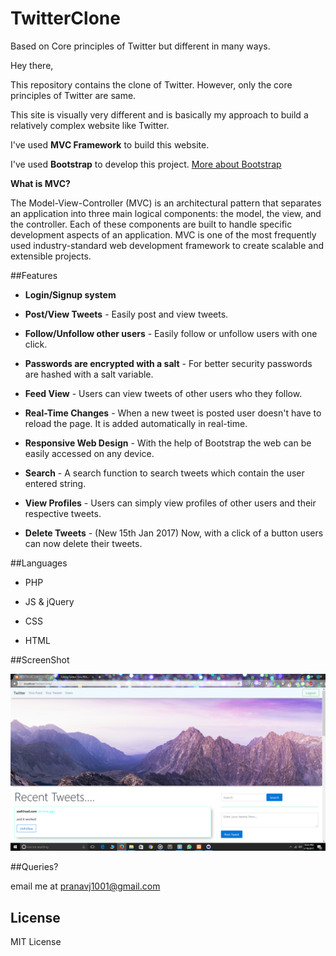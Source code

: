 # TwitterClone
Based on Core principles of Twitter but different in many ways.

Hey there, 

  This repository contains the clone of Twitter. 
  However, only the core principles of Twitter are same.
  
  This site is visually very different and is basically my approach to build a relatively complex website like Twitter.
  
  I've used **MVC Framework** to build this website.
  
  I've used **Bootstrap** to develop this project. [More about Bootstrap](http://getbootstrap.com/getting-started/)
  
**What is MVC?**

The Model-View-Controller (MVC) is an architectural pattern that separates an application into three main logical components: the model, the view, and the controller. Each of these components are built to handle specific development aspects of an application. MVC is one of the most frequently used industry-standard web development framework to create scalable and extensible projects.

##Features

* **Login/Signup system**

* **Post/View Tweets** - Easily post and view tweets.

* **Follow/Unfollow other users** - Easily follow or unfollow users with one click.

* **Passwords are encrypted with a salt** - For better security passwords are hashed with a salt variable.

* **Feed View** - Users can view tweets of other users who they follow.

* **Real-Time Changes** - When a new tweet is posted user doesn't have to reload the page. It is added automatically in real-time.

* **Responsive Web Design** - With the help of Bootstrap the web can be easily accessed on any device.

* **Search** - A search function to search tweets which contain the user entered string.

* **View Profiles** - Users can simply view profiles of other users and their respective tweets.

* **Delete Tweets** - (New 15th Jan 2017) Now, with a click of a button users can now delete their tweets.

##Languages

* PHP

* JS & jQuery

* CSS

* HTML

##ScreenShot

![Alt text](ScreenshotHomePage.png?raw=true "Home Page")

##Queries?

email me at pranavj1001@gmail.com

## License

  MIT License
